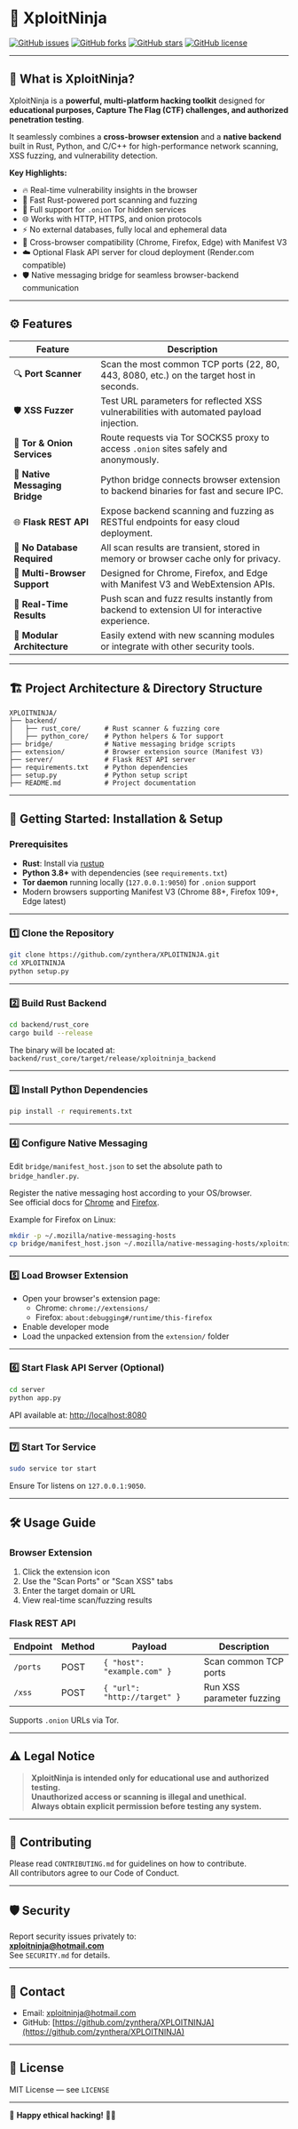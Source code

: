 # 🥷 XploitNinja

[![GitHub issues](https://img.shields.io/github/issues/zynthera/XPLOITNINJA?style=for-the-badge)](https://github.com/zynthera/XPLOITNINJA/issues)
[![GitHub forks](https://img.shields.io/github/forks/zynthera/XPLOITNINJA?style=for-the-badge)](https://github.com/zynthera/XPLOITNINJA/network)
[![GitHub stars](https://img.shields.io/github/stars/zynthera/XPLOITNINJA?style=for-the-badge)](https://github.com/zynthera/XPLOITNINJA/stargazers)
[![GitHub license](https://img.shields.io/github/license/zynthera/XPLOITNINJA?style=for-the-badge)](https://github.com/zynthera/XPLOITNINJA/blob/master/LICENSE)

---

## 🎯 What is XploitNinja?

XploitNinja is a **powerful, multi-platform hacking toolkit** designed for **educational purposes, Capture The Flag (CTF) challenges, and authorized penetration testing**.

It seamlessly combines a **cross-browser extension** and a **native backend** built in Rust, Python, and C/C++ for high-performance network scanning, XSS fuzzing, and vulnerability detection.

**Key Highlights:**

- 🔥 Real-time vulnerability insights in the browser
- 🚀 Fast Rust-powered port scanning and fuzzing
- 🧅 Full support for `.onion` Tor hidden services
- 🌐 Works with HTTP, HTTPS, and onion protocols
- ⚡ No external databases, fully local and ephemeral data
- 🧩 Cross-browser compatibility (Chrome, Firefox, Edge) with Manifest V3
- ☁️ Optional Flask API server for cloud deployment (Render.com compatible)
- 🛡️ Native messaging bridge for seamless browser-backend communication

---

## ⚙️ Features

| Feature                      | Description                                                                                   |
|------------------------------|-----------------------------------------------------------------------------------------------|
| 🔍 **Port Scanner**           | Scan the most common TCP ports (22, 80, 443, 8080, etc.) on the target host in seconds.      |
| 🛡️ **XSS Fuzzer**             | Test URL parameters for reflected XSS vulnerabilities with automated payload injection.       |
| 🧅 **Tor & Onion Services**    | Route requests via Tor SOCKS5 proxy to access `.onion` sites safely and anonymously.          |
| 🔗 **Native Messaging Bridge** | Python bridge connects browser extension to backend binaries for fast and secure IPC.         |
| 🌐 **Flask REST API**          | Expose backend scanning and fuzzing as RESTful endpoints for easy cloud deployment.           |
| 🧹 **No Database Required**    | All scan results are transient, stored in memory or browser cache only for privacy.           |
| 🧩 **Multi-Browser Support**   | Designed for Chrome, Firefox, and Edge with Manifest V3 and WebExtension APIs.                |
| 📡 **Real-Time Results**       | Push scan and fuzz results instantly from backend to extension UI for interactive experience. |
| 🔧 **Modular Architecture**    | Easily extend with new scanning modules or integrate with other security tools.               |

---

## 🏗️ Project Architecture & Directory Structure

```
XPLOITNINJA/
├── backend/
│   ├── rust_core/      # Rust scanner & fuzzing core
│   ├── python_core/    # Python helpers & Tor support
├── bridge/             # Native messaging bridge scripts
├── extension/          # Browser extension source (Manifest V3)
├── server/             # Flask REST API server
├── requirements.txt    # Python dependencies
├── setup.py            # Python setup script
├── README.md           # Project documentation
```

---

## 🚀 Getting Started: Installation & Setup

### Prerequisites

- **Rust**: Install via [rustup](https://rustup.rs)
- **Python 3.8+** with dependencies (see `requirements.txt`)
- **Tor daemon** running locally (`127.0.0.1:9050`) for `.onion` support
- Modern browsers supporting Manifest V3 (Chrome 88+, Firefox 109+, Edge latest)

---

### 1️⃣ Clone the Repository

```bash
git clone https://github.com/zynthera/XPLOITNINJA.git
cd XPLOITNINJA
python setup.py
```

---

### 2️⃣ Build Rust Backend

```bash
cd backend/rust_core
cargo build --release
```
The binary will be located at:
`backend/rust_core/target/release/xploitninja_backend`

---

### 3️⃣ Install Python Dependencies

```bash
pip install -r requirements.txt
```

---

### 4️⃣ Configure Native Messaging

Edit `bridge/manifest_host.json` to set the absolute path to `bridge_handler.py`.

Register the native messaging host according to your OS/browser.  
See official docs for [Chrome](https://developer.chrome.com/docs/apps/nativeMessaging/#native-messaging-host-location) and [Firefox](https://developer.mozilla.org/en-US/docs/Mozilla/Add-ons/WebExtensions/Native_messaging#native_messaging_hosts).

Example for Firefox on Linux:
```bash
mkdir -p ~/.mozilla/native-messaging-hosts
cp bridge/manifest_host.json ~/.mozilla/native-messaging-hosts/xploitninja.native.json
```

---

### 5️⃣ Load Browser Extension

- Open your browser's extension page:
  - Chrome: `chrome://extensions/`
  - Firefox: `about:debugging#/runtime/this-firefox`
- Enable developer mode
- Load the unpacked extension from the `extension/` folder

---

### 6️⃣ Start Flask API Server (Optional)

```bash
cd server
python app.py
```
API available at: [http://localhost:8080](http://localhost:8080)

---

### 7️⃣ Start Tor Service

```bash
sudo service tor start
```
Ensure Tor listens on `127.0.0.1:9050`.

---

## 🛠️ Usage Guide

### Browser Extension

1. Click the extension icon
2. Use the "Scan Ports" or "Scan XSS" tabs
3. Enter the target domain or URL
4. View real-time scan/fuzzing results

### Flask REST API

| Endpoint  | Method | Payload                         | Description                |
|-----------|--------|---------------------------------|----------------------------|
| `/ports`  | POST   | `{ "host": "example.com" }`     | Scan common TCP ports      |
| `/xss`    | POST   | `{ "url": "http://target" }`    | Run XSS parameter fuzzing  |

Supports `.onion` URLs via Tor.

---

## ⚠️ **Legal Notice**

> **XploitNinja is intended only for educational use and authorized testing.  
> Unauthorized access or scanning is illegal and unethical.  
> Always obtain explicit permission before testing any system.**

---

## 🤝 Contributing

Please read `CONTRIBUTING.md` for guidelines on how to contribute.  
All contributors agree to our Code of Conduct.

---

## 🛡️ Security

Report security issues privately to:  
**xploitninja@hotmail.com**  
See `SECURITY.md` for details.

---

## 📧 Contact

- Email: xploitninja@hotmail.com
- GitHub: [https://github.com/zynthera/XPLOITNINJA](https://github.com/zynthera/XPLOITNINJA)

---

## 📄 License

MIT License — see `LICENSE`

---

🎉 **Happy ethical hacking!** 🥷✨